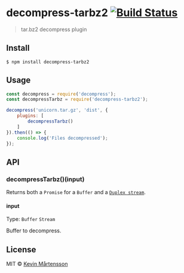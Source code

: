 # decompress-tarbz2 [![Build Status](https://travis-ci.org/kevva/decompress-tarbz2.svg?branch=master)](https://travis-ci.org/kevva/decompress-tarbz2)

> tar.bz2 decompress plugin


## Install

```
$ npm install decompress-tarbz2
```


## Usage

```js
const decompress = require('decompress');
const decompressTarbz = require('decompress-tarbz2');

decompress('unicorn.tar.gz', 'dist', {
	plugins: [
		decompressTarbz()
	]
}).then(() => {
	console.log('Files decompressed');
});
```


## API

### decompressTarbz()(input)

Returns both a `Promise` for a `Buffer` and a [`Duplex stream`](https://nodejs.org/api/stream.html#stream_class_stream_duplex).

#### input

Type: `Buffer` `Stream`

Buffer to decompress.


## License

MIT © [Kevin Mårtensson](https://github.com/kevva)

